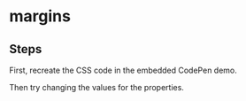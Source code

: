 # margins

## Steps

First, recreate the CSS code in the embedded CodePen demo.

Then try changing the values for the properties.
